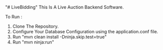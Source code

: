 "# LiveBidding" 
This Is A Live Auction Backend Software.

To Run : 
 1. Clone The Repository.
 2. Configure Your Database Configuration using the application.conf file.
 3. Run "mvn clean install -Dninja.skip.test=true"
 4. Run "mvn ninja:run"
